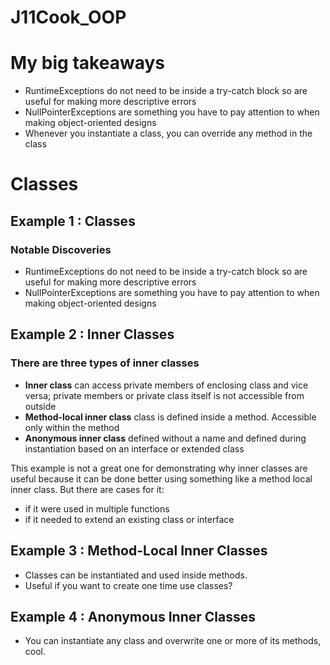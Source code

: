 # J11Cook_OOP


# My big takeaways
- RuntimeExceptions do not need to be inside a try-catch block so are useful for making more descriptive errors
- NullPointerExceptions are something you have to pay attention to when making object-oriented designs
- Whenever you instantiate a class, you can override any method in the class


# Classes

## Example 1 : Classes

### Notable Discoveries
- RuntimeExceptions do not need to be inside a try-catch block so are useful for making more descriptive errors
- NullPointerExceptions are something you have to pay attention to when making object-oriented designs

## Example 2 : Inner Classes

### There are three types of inner classes
- **Inner class** can access private members of enclosing class and vice versa; private members or private class itself is not accessible from outside
- **Method-local inner class** class is defined inside a method. Accessible only within the method
- **Anonymous inner class** defined without a name and defined during instantiation based on an interface or extended class


This example is not a great one for demonstrating why inner classes are useful because it can be done better using something like a method local inner class. But there are cases for it:
- if it were used in multiple functions
- if it needed to extend an existing class or interface

## Example 3 : Method-Local Inner Classes
- Classes can be instantiated and used inside methods. 
- Useful if you want to create one time use classes?

## Example 4 : Anonymous Inner Classes
- You can instantiate any class and overwrite one or more of its methods, cool.



